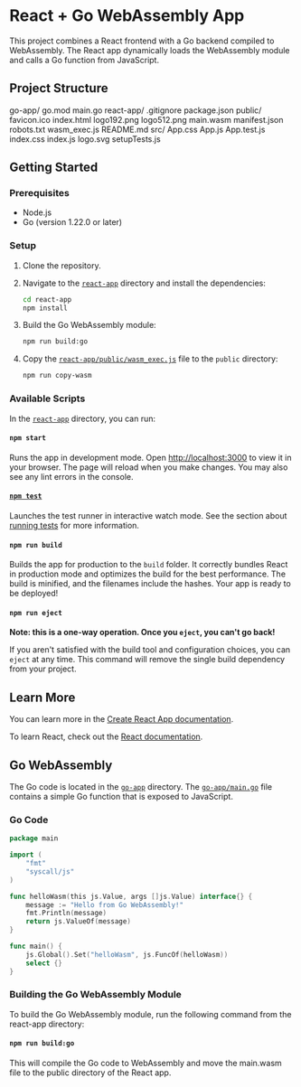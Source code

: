 # React + Go WebAssembly App

This project combines a React frontend with a Go backend compiled to WebAssembly. The React app dynamically loads the WebAssembly module and calls a Go function from JavaScript.

## Project Structure

go-app/
    go.mod
    main.go
react-app/
    .gitignore
    package.json
    public/
        favicon.ico
        index.html
        logo192.png
        logo512.png
        main.wasm
        manifest.json
        robots.txt
        wasm_exec.js
    README.md
    src/
        App.css
        App.js
        App.test.js
        index.css
        index.js
        logo.svg
        setupTests.js

## Getting Started

### Prerequisites

- Node.js
- Go (version 1.22.0 or later)

### Setup

1. Clone the repository.

2. Navigate to the [`react-app`](react-app ) directory and install the dependencies:

    ```sh
    cd react-app
    npm install
    ```

3. Build the Go WebAssembly module:

    ```sh
    npm run build:go
    ```

4. Copy the [`react-app/public/wasm_exec.js`](react-app/public/wasm_exec.js ) file to the `public` directory:

    ```sh
    npm run copy-wasm
    ```

### Available Scripts

In the [`react-app`](react-app ) directory, you can run:

#### `npm start`

Runs the app in development mode. Open [http://localhost:3000](http://localhost:3000) to view it in your browser. The page will reload when you make changes. You may also see any lint errors in the console.

#### [`npm test`](react-app/src/App.test.js )

Launches the test runner in interactive watch mode. See the section about [running tests](https://facebook.github.io/create-react-app/docs/running-tests) for more information.

#### `npm run build`

Builds the app for production to the `build` folder. It correctly bundles React in production mode and optimizes the build for the best performance. The build is minified, and the filenames include the hashes. Your app is ready to be deployed!

#### `npm run eject`

**Note: this is a one-way operation. Once you `eject`, you can't go back!**

If you aren't satisfied with the build tool and configuration choices, you can `eject` at any time. This command will remove the single build dependency from your project.

## Learn More

You can learn more in the [Create React App documentation](https://facebook.github.io/create-react-app/docs/getting-started).

To learn React, check out the [React documentation](https://reactjs.org/).

## Go WebAssembly

The Go code is located in the [`go-app`](go-app ) directory. The [`go-app/main.go`](go-app/main.go ) file contains a simple Go function that is exposed to JavaScript.

### Go Code

```go
package main

import (
    "fmt"
    "syscall/js"
)

func helloWasm(this js.Value, args []js.Value) interface{} {
    message := "Hello from Go WebAssembly!"
    fmt.Println(message)
    return js.ValueOf(message)
}

func main() {
    js.Global().Set("helloWasm", js.FuncOf(helloWasm))
    select {}
}

```


### Building the Go WebAssembly Module
To build the Go WebAssembly module, run the following command from the react-app directory:

#### `npm run build:go`

This will compile the Go code to WebAssembly and move the main.wasm file to the public directory of the React app.

